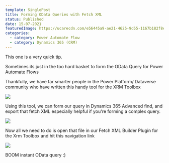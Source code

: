 ```yaml
---
template: SinglePost
title: Forming OData Queries with Fetch XML
status: Published
date: 15-07-2021
featuredImage: https://ucarecdn.com/e56445a9-ae21-4625-9d55-1167b182f8e1/
categories:
  - category: Power Automate Flow
  - category: Dynamics 365 (CRM)
---
```

This one is a very quick tip. 

Sometimes its just in the too hard basket to form the OData Query for Power Automate Flows

Thankfully, we have far smarter people in the Power Platform/ Dataverse community who have written this handy tool for the XRM Toolbox

![](https://ucarecdn.com/84304446-bf4f-483c-a6d2-707ccae63510/)

Using this tool, we can form our query in Dynamics 365 Advanced find, and export that fetch XML especially helpful if you're forming a complex query. 

![](https://ucarecdn.com/1334a263-b159-43ac-a986-49659482d57d/)

Now all we need to do is open that file in our Fetch XML Builder Plugin for the Xrm Toolbox and hit this navigation link 

![](https://ucarecdn.com/0d66bbd0-6d89-4047-a148-5ecde3136c07/)

BOOM instant OData query :)